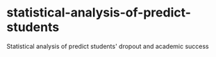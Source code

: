 # statistical-analysis-of-predict-students
Statistical analysis of predict students' dropout and academic success
